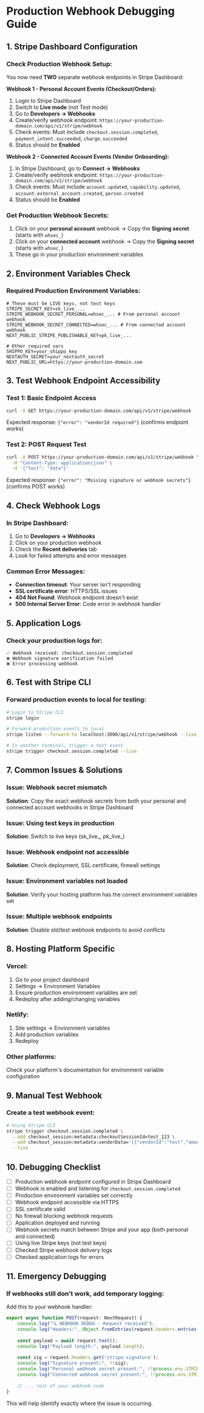 # Production Webhook Debugging Guide

## 1. Stripe Dashboard Configuration

### Check Production Webhook Setup:
You now need **TWO** separate webhook endpoints in Stripe Dashboard:

**Webhook 1 - Personal Account Events (Checkout/Orders):**
1. Login to Stripe Dashboard
2. Switch to **Live mode** (not Test mode)
3. Go to **Developers → Webhooks**
4. Create/verify webhook endpoint: `https://your-production-domain.com/api/v1/stripe/webhook`
5. Check events: Must include `checkout.session.completed`, `payment_intent.succeeded`, `charge.succeeded`
6. Status should be **Enabled**

**Webhook 2 - Connected Account Events (Vendor Onboarding):**
1. In Stripe Dashboard, go to **Connect → Webhooks**
2. Create/verify webhook endpoint: `https://your-production-domain.com/api/v1/stripe/webhook`
3. Check events: Must include `account.updated`, `capability.updated`, `account.external_account.created`, `person.created`
4. Status should be **Enabled**

### Get Production Webhook Secrets:
1. Click on your **personal account** webhook → Copy the **Signing secret** (starts with `whsec_`)
2. Click on your **connected account** webhook → Copy the **Signing secret** (starts with `whsec_`)
3. These go in your production environment variables

## 2. Environment Variables Check

### Required Production Environment Variables:
```env
# These must be LIVE keys, not test keys
STRIPE_SECRET_KEY=sk_live_...
STRIPE_WEBHOOK_SECRET_PERSONAL=whsec_... # From personal account webhook
STRIPE_WEBHOOK_SECRET_CONNECTED=whsec_... # From connected account webhook
NEXT_PUBLIC_STRIPE_PUBLISHABLE_KEY=pk_live_...

# Other required vars
SHIPPO_KEY=your_shippo_key
NEXTAUTH_SECRET=your_nextauth_secret
NEXT_PUBLIC_URL=https://your-production-domain.com
```

## 3. Test Webhook Endpoint Accessibility

### Test 1: Basic Endpoint Access
```bash
curl -X GET https://your-production-domain.com/api/v1/stripe/webhook
```
Expected response: `{"error": "vendorId required"}` (confirms endpoint works)

### Test 2: POST Request Test
```bash
curl -X POST https://your-production-domain.com/api/v1/stripe/webhook \
  -H "Content-Type: application/json" \
  -d '{"test": "data"}'
```
Expected response: `{"error": "Missing signature or webhook secrets"}` (confirms POST works)

## 4. Check Webhook Logs

### In Stripe Dashboard:
1. Go to **Developers → Webhooks**
2. Click on your production webhook
3. Check the **Recent deliveries** tab
4. Look for failed attempts and error messages

### Common Error Messages:
- **Connection timeout**: Your server isn't responding
- **SSL certificate error**: HTTPS/SSL issues
- **404 Not Found**: Webhook endpoint doesn't exist
- **500 Internal Server Error**: Code error in webhook handler

## 5. Application Logs

### Check your production logs for:
```
✅ Webhook received: checkout.session.completed
❌ Webhook signature verification failed
❌ Error processing webhook
```

## 6. Test with Stripe CLI

### Forward production events to local for testing:
```bash
# Login to Stripe CLI
stripe login

# Forward production events to local
stripe listen --forward-to localhost:3000/api/v1/stripe/webhook --live

# In another terminal, trigger a test event
stripe trigger checkout.session.completed --live
```

## 7. Common Issues & Solutions

### Issue: Webhook secret mismatch
**Solution**: Copy the exact webhook secrets from both your personal and connected account webhooks in Stripe Dashboard

### Issue: Using test keys in production
**Solution**: Switch to live keys (sk_live_, pk_live_)

### Issue: Webhook endpoint not accessible
**Solution**: Check deployment, SSL certificate, firewall settings

### Issue: Environment variables not loaded
**Solution**: Verify your hosting platform has the correct environment variables set

### Issue: Multiple webhook endpoints
**Solution**: Disable old/test webhook endpoints to avoid conflicts

## 8. Hosting Platform Specific

### Vercel:
1. Go to your project dashboard
2. Settings → Environment Variables
3. Ensure production environment variables are set
4. Redeploy after adding/changing variables

### Netlify:
1. Site settings → Environment variables
2. Add production variables
3. Redeploy

### Other platforms:
Check your platform's documentation for environment variable configuration

## 9. Manual Test Webhook

### Create a test webhook event:
```bash
# Using Stripe CLI
stripe trigger checkout.session.completed \
  --add checkout_session:metadata:checkoutSessionId=test_123 \
  --add checkout_session:metadata:vendorData='[{"vendorId":"test","amount":"1000","shippingFee":"500"}]' \
  --live
```

## 10. Debugging Checklist

- [ ] Production webhook endpoint configured in Stripe Dashboard
- [ ] Webhook is enabled and listening for `checkout.session.completed`
- [ ] Production environment variables set correctly
- [ ] Webhook endpoint accessible via HTTPS
- [ ] SSL certificate valid
- [ ] No firewall blocking webhook requests
- [ ] Application deployed and running
- [ ] Webhook secrets match between Stripe and your app (both personal and connected)
- [ ] Using live Stripe keys (not test keys)
- [ ] Checked Stripe webhook delivery logs
- [ ] Checked application logs for errors

## 11. Emergency Debugging

### If webhooks still don't work, add temporary logging:

Add this to your webhook handler:
```javascript
export async function POST(request: NextRequest) {
    console.log("🔍 WEBHOOK DEBUG - Request received");
    console.log("Headers:", Object.fromEntries(request.headers.entries()));
    
    const payload = await request.text();
    console.log("Payload length:", payload.length);
    
    const sig = request.headers.get('stripe-signature');
    console.log("Signature present:", !!sig);
    console.log("Personal webhook secret present:", !!process.env.STRIPE_WEBHOOK_SECRET_PERSONAL);
    console.log("Connected webhook secret present:", !!process.env.STRIPE_WEBHOOK_SECRET_CONNECTED);
    
    // ... rest of your webhook code
}
```

This will help identify exactly where the issue is occurring. 